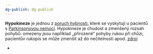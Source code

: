 ```yaml
---
dg-publish: dg-publish
---
```

**Hypokineze** je jednou z [poruch hybnosti](https://www.nzip.cz/rejstrikovy-pojem/3131), které se vyskytují u pacientů s [Parkinsonovou nemocí](https://www.nzip.cz/rejstrikovy-pojem/1991). Hypokineze je chudost a zmenšený rozsah pohybů: omezeny jsou například „přirozené“ pohyby rukou při chůzi, pacientův rukopis se může zmenšit až do nečitelnosti apod.
[zdroj](https://www.nzip.cz/rejstrikovy-pojem/3130)

+

